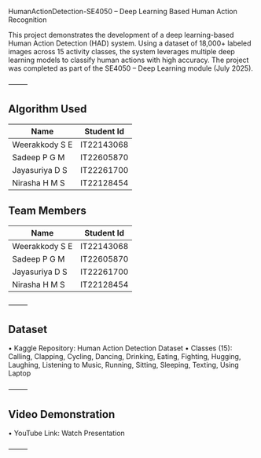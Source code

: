 HumanActionDetection-SE4050 – Deep Learning Based Human Action Recognition

This project demonstrates the development of a deep learning-based Human Action Detection (HAD) system.
Using a dataset of 18,000+ labeled images across 15 activity classes, the system leverages multiple deep learning models to classify human actions with high accuracy.
The project was completed as part of the SE4050 – Deep Learning module (July 2025).

⸻

## Algorithm Used

| Name           | Student Id |
| -------------- | ---------- |
| Weerakkody S E | IT22143068 |
| Sadeep P G M   | IT22605870 |
| Jayasuriya D S | IT22261700 |
| Nirasha H M S  | IT22128454 |

## Team Members

| Name           | Student Id |
| -------------- | ---------- |
| Weerakkody S E | IT22143068 |
| Sadeep P G M   | IT22605870 |
| Jayasuriya D S | IT22261700 |
| Nirasha H M S  | IT22128454 |

⸻

## Dataset

• Kaggle Repository: Human Action Detection Dataset
• Classes (15): Calling, Clapping, Cycling, Dancing, Drinking, Eating, Fighting, Hugging, Laughing, Listening to Music, Running, Sitting, Sleeping, Texting, Using Laptop

⸻

## Video Demonstration

• YouTube Link: Watch Presentation

⸻
